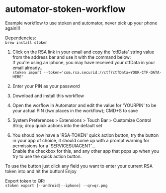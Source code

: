 # automator-stoken-workflow
Example workflow to use stoken and automator, never pick up your phone again!!!


Dependencies:  
`brew install stoken`  


1. Click on the RSA link in your email and copy the 'ctfData' string value  from the address bar and use it with the command below:  
If you're using an iphone, you may have received your ctfData in your email already..  
`stoken import --token='com.rsa.securid://ctf?ctfData=YOUR-CTF-DATA-HERE'`  

2. Enter your PIN as your password

3. Download and install this workflow  

4. Open the worflow in Automator and edit the value for 'YOURPIN' to be your actual PIN (two places in the workflow); CMD+S to save

5. System Preferences > Extensions > Touch Bar > Customize Control Strip; drop quick actions into the default set  

6. You shoud now have a 'RSA-TOKEN' quick action button, try the button in your app of choice, it should come up with a prompt warning for permissions for a 'SERVICESUIAGENT'...  
Enable the checkbox for this, and any other app that pops up when you try to use the quick action button.

To use the button just click any field you want to enter your current RSA token into and hit the button!
Enjoy


Export token to QR:  
`stoken export [--android|--iphone] --qr=qr.png`
